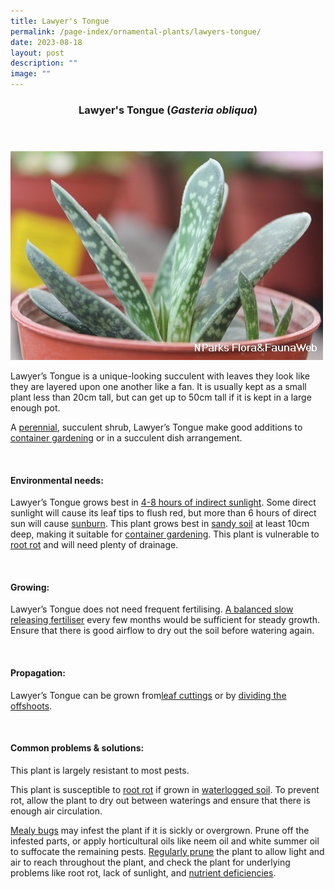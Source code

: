 ```yaml
---
title: Lawyer's Tongue
permalink: /page-index/ornamental-plants/lawyers-tongue/
date: 2023-08-18
layout: post
description: ""
image: ""
---
```

<header> 
	<h3>Lawyer's Tongue (<em>Gasteria obliqua</em>)</h3> 
</header>
 
<section>
	<img title="Photo by Flora and Fauna Web." src="/images/Plants/lawyerstongue_ffw.jfif">
	<p>Lawyer’s Tongue is a unique-looking succulent with leaves they look like they are layered upon one another like a fan. It is usually kept as a small plant less than 20cm tall, but can get up to 50cm tall if it is kept in a large enough pot.</p>
	<p>A <a href="/learn-more-about-gardening/glossary/#p">perennial</a>, succulent shrub, Lawyer’s Tongue make good additions to <a href="/page-index/horticulture-techniques/planting-in-containers/">container gardening</a> or in a succulent dish arrangement.</p>
	 <br> 
</section> 
 
<section> 
  <h4>Environmental needs:</h4> 
  <p>Lawyer’s Tongue grows best in <a href="/page-index/horticulture-techniques/gauging-light/">4-8 hours of indirect sunlight</a>. Some direct sunlight will cause its leaf tips to flush red, but more than 6 hours of direct sun will cause <a href="/page-index/plant-problems/sunburn/">sunburn</a>. This plant grows best in <a href="/page-index/horticulture-techniques/soil/">sandy soil</a> at least 10cm deep, making it suitable for <a href="/page-index/horticulture-techniques/planting-in-containers/">container gardening</a>. This plant is vulnerable to <a href="/page-index/plant-problems/root-rot/">root rot</a> and will need plenty of drainage.</p> 
	<br>
</section>

<section> 
  <h4>Growing:</h4> 
	<p>Lawyer’s Tongue does not need frequent fertilising. <a href="/page-index/horticulture-techniques/fertilising/">A balanced slow releasing fertiliser</a> every few months would be sufficient for steady growth. Ensure that there is good airflow to dry out the soil before watering again.</p> 
	<br> 
</section> 

<section> 
  <h4>Propagation:</h4> 
	<p>Lawyer’s Tongue can be grown from<a href="/page-index/horticulture-techniques/propagating-by-cuttings/">leaf cuttings</a> or by <a href="/page-index/horticulture-techniques/propagating-by-division/">dividing the offshoots</a>.</p> 
	<br> 
</section> 
 
<section> 
  <h4>Common problems &amp; solutions:</h4> 
	<p>This plant is largely resistant to most pests.</p>
	<p>This plant is susceptible to <a href="/page-index/plant-problems/root-rot/">root rot</a> if grown in <a href="/page-index/plant-problems/waterlogging/">waterlogged soil</a>. To prevent rot, allow the plant to dry out between waterings and ensure that there is enough air circulation.</p>
	<p><a href="/page-index/pests/mealy-bugs/">Mealy bugs</a> may infest the plant if it is sickly or overgrown. Prune off the infested parts, or apply horticultural oils like neem oil and white summer oil to suffocate the remaining pests. <a href="/page-index/horticulture-techniques/pruning/">Regularly prune</a> the plant to allow light and air to reach throughout the plant, and check the plant for underlying problems like root rot, lack of sunlight, and <a href="/page-index/horticulture-techniques/nutrient-deficiencies/">nutrient deficiencies</a>.</p>
	<br> 
</section>